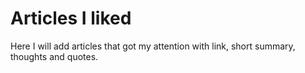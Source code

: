 # Articles I liked
Here I will add articles that got my attention with link, short summary, thoughts and quotes.
